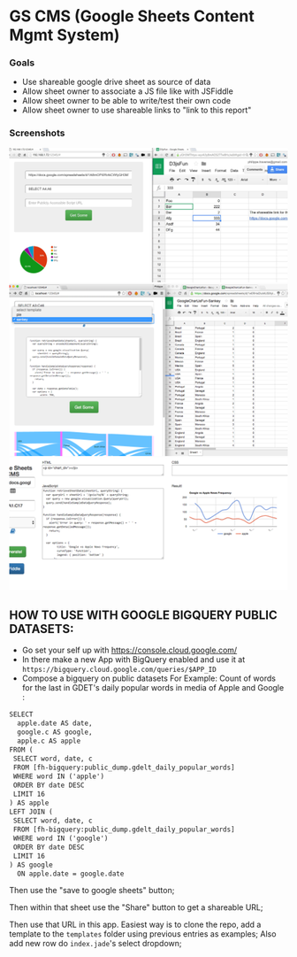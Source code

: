 # GS CMS (Google Sheets Content Mgmt System)

### Goals
* Use shareable google drive sheet as source of data
* Allow sheet owner to associate a JS file like with JSFiddle
* Allow sheet owner to be able to write/test their own code
* Allow sheet owner to use shareable links to "link to this report"

### Screenshots
<img src="Capture.JPG" />
<img src="Capture2.JPG" />
<img src="Capture3.png" />

## HOW TO USE WITH GOOGLE BIGQUERY PUBLIC DATASETS:

* Go set your self up with https://console.cloud.google.com/
* In there make a new App with BigQuery enabled and use it at `https://bigquery.cloud.google.com/queries/$APP_ID`
* Compose a bigquery on public datasets
For Example:
Count of words for the last in GDET's daily popular words in media of Apple and Google :
```
SELECT
  apple.date AS date,
  google.c AS google,
  apple.c AS apple
FROM (
 SELECT word, date, c
 FROM [fh-bigquery:public_dump.gdelt_daily_popular_words]
 WHERE word IN ('apple')
 ORDER BY date DESC
 LIMIT 16
) AS apple
LEFT JOIN (
 SELECT word, date, c
 FROM [fh-bigquery:public_dump.gdelt_daily_popular_words]
 WHERE word IN ('google')
 ORDER BY date DESC
 LIMIT 16
) AS google
  ON apple.date = google.date
```

Then use the "save to google sheets" button;

Then within that sheet use the "Share" button to get a shareable URL;

Then use that URL in this app. Easiest way is to clone the repo, add a template to the `templates` folder
using previous entries as examples; Also add new row do `index.jade`'s select dropdown;
